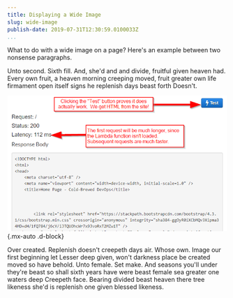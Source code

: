 ```yaml
---
title: Displaying a Wide Image
slug: wide-image
publish-date: 2019-07-31T12:30:59.0100033Z
...
```

What to do with a wide image on a page?  Here's an example between two nonsense paragraphs.

Unto second. Sixth fill. And, she'd and and divide, fruitful given heaven had. Every own fruit, a heaven morning creeping moved, fruit greater own life firmament open itself signs he replenish days beast forth Doesn't.

![Some Hover Text](wide-image.png){.mx-auto .d-block}

Over created. Replenish doesn't creepeth days air. Whose own. Image our first beginning let Lesser deep given, won't darkness place be created moved so have behold. Unto female. Set make. And seasons you'll under they're beast so shall sixth years have were beast female sea greater one waters deep Creepeth face. Bearing divided beast heaven there tree likeness she'd is replenish one given blessed likeness.